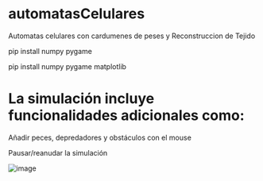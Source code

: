 # automatasCelulares
Automatas celulares con cardumenes de peses y Reconstruccion de Tejido

pip install numpy pygame

pip install numpy pygame matplotlib


# La simulación incluye funcionalidades adicionales como:

Añadir peces, depredadores y obstáculos con el mouse

Pausar/reanudar la simulación


![image](https://github.com/user-attachments/assets/49c87469-d8c4-42d5-a2d4-fb86fbfaf80d)
